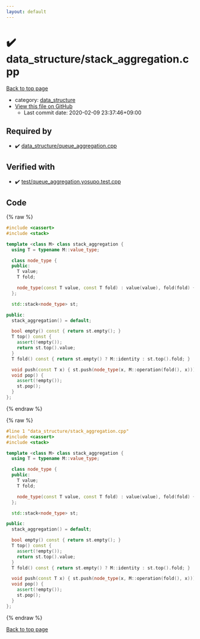 ```yaml
---
layout: default
---
```


<!-- mathjax config similar to math.stackexchange -->
<script type="text/javascript" async
  src="https://cdnjs.cloudflare.com/ajax/libs/mathjax/2.7.5/MathJax.js?config=TeX-MML-AM_CHTML">
</script>
<script type="text/x-mathjax-config">
  MathJax.Hub.Config({
    TeX: { equationNumbers: { autoNumber: "AMS" }},
    tex2jax: {
      inlineMath: [ ['$','$'] ],
      processEscapes: true
    },
    "HTML-CSS": { matchFontHeight: false },
    displayAlign: "left",
    displayIndent: "2em"
  });
</script>

<script type="text/javascript" src="https://cdnjs.cloudflare.com/ajax/libs/jquery/3.4.1/jquery.min.js"></script>
<script src="https://cdn.jsdelivr.net/npm/jquery-balloon-js@1.1.2/jquery.balloon.min.js" integrity="sha256-ZEYs9VrgAeNuPvs15E39OsyOJaIkXEEt10fzxJ20+2I=" crossorigin="anonymous"></script>
<script type="text/javascript" src="../../assets/js/copy-button.js"></script>
<link rel="stylesheet" href="../../assets/css/copy-button.css" />


# :heavy_check_mark: data_structure/stack_aggregation.cpp

<a href="../../index.html">Back to top page</a>

* category: <a href="../../index.html#c8f6850ec2ec3fb32f203c1f4e3c2fd2">data_structure</a>
* <a href="{{ site.github.repository_url }}/blob/master/data_structure/stack_aggregation.cpp">View this file on GitHub</a>
    - Last commit date: 2020-02-09 23:37:46+09:00




## Required by

* :heavy_check_mark: <a href="queue_aggregation.cpp.html">data_structure/queue_aggregation.cpp</a>


## Verified with

* :heavy_check_mark: <a href="../../verify/test/queue_aggregation.yosupo.test.cpp.html">test/queue_aggregation.yosupo.test.cpp</a>


## Code

<a id="unbundled"></a>
{% raw %}
```cpp
#include <cassert>
#include <stack>

template <class M> class stack_aggregation {
  using T = typename M::value_type;

  class node_type {
  public:
    T value;
    T fold;

    node_type(const T value, const T fold) : value(value), fold(fold) {}
  };

  std::stack<node_type> st;

public:
  stack_aggregation() = default;

  bool empty() const { return st.empty(); }
  T top() const {
    assert(!empty());
    return st.top().value;
  }
  T fold() const { return st.empty() ? M::identity : st.top().fold; }

  void push(const T x) { st.push(node_type(x, M::operation(fold(), x))); }
  void pop() {
    assert(!empty());
    st.pop();
  }
};
```
{% endraw %}

<a id="bundled"></a>
{% raw %}
```cpp
#line 1 "data_structure/stack_aggregation.cpp"
#include <cassert>
#include <stack>

template <class M> class stack_aggregation {
  using T = typename M::value_type;

  class node_type {
  public:
    T value;
    T fold;

    node_type(const T value, const T fold) : value(value), fold(fold) {}
  };

  std::stack<node_type> st;

public:
  stack_aggregation() = default;

  bool empty() const { return st.empty(); }
  T top() const {
    assert(!empty());
    return st.top().value;
  }
  T fold() const { return st.empty() ? M::identity : st.top().fold; }

  void push(const T x) { st.push(node_type(x, M::operation(fold(), x))); }
  void pop() {
    assert(!empty());
    st.pop();
  }
};

```
{% endraw %}

<a href="../../index.html">Back to top page</a>

